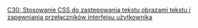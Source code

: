 [C30: Stosowanie CSS do zastępowania tekstu obrazami tekstu i zapewniania przełączników interfejsu użytkownika](https://www.w3.org/WAI/WCAG21/Techniques/css/C30)
